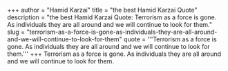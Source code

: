 +++
author = "Hamid Karzai"
title = "the best Hamid Karzai Quote"
description = "the best Hamid Karzai Quote: Terrorism as a force is gone. As individuals they are all around and we will continue to look for them."
slug = "terrorism-as-a-force-is-gone-as-individuals-they-are-all-around-and-we-will-continue-to-look-for-them"
quote = '''Terrorism as a force is gone. As individuals they are all around and we will continue to look for them.'''
+++
Terrorism as a force is gone. As individuals they are all around and we will continue to look for them.
